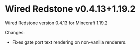 # Wired Redstone v0.4.13+1.19.2

Wired Redstone version 0.4.13 for Minecraft 1.19.2

Changes:

* Fixes gate port text rendering on non-vanilla renderers.
